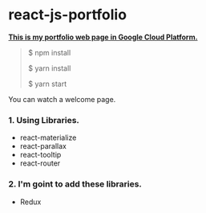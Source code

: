 # react-js-portfolio

**[This is my portfolio web page in Google Cloud Platform.](http://35.205.24.222:3000/)**

> $ npm install
> 
> $ yarn install
> 
> $ yarn start

You can watch a welcome page.

### 1. Using Libraries.
- react-materialize
- react-parallax
- react-tooltip
- react-router

### 2. I'm goint to add these libraries.
- Redux
